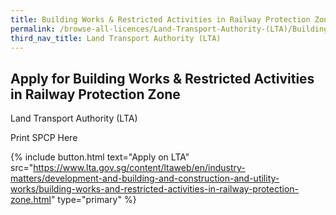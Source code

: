 ```yaml
---
title: Building Works & Restricted Activities in Railway Protection Zone
permalink: /browse-all-licences/Land-Transport-Authority-(LTA)/Building-Works-&-Restricted-Activities-in-Railway-Protection-Zone
third_nav_title: Land Transport Authority (LTA)
---
```


## Apply for Building Works & Restricted Activities in Railway Protection Zone

Land Transport Authority (LTA)

Print SPCP Here

{% include button.html text="Apply on LTA" src="https://www.lta.gov.sg/content/ltaweb/en/industry-matters/development-and-building-and-construction-and-utility-works/building-works-and-restricted-activities-in-railway-protection-zone.html" type="primary" %}
